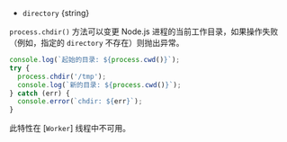 <!-- YAML
added: v0.1.17
-->

* `directory` {string}

`process.chdir()` 方法可以变更 Node.js 进程的当前工作目录，如果操作失败（例如，指定的 `directory` 不存在）则抛出异常。

```js
console.log(`起始的目录: ${process.cwd()}`);
try {
  process.chdir('/tmp');
  console.log(`新的目录: ${process.cwd()}`);
} catch (err) {
  console.error(`chdir: ${err}`);
}
```

此特性在 [`Worker`] 线程中不可用。

